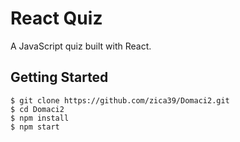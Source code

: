 # React Quiz
A JavaScript quiz built with React.

Getting Started
---------------

```shell
$ git clone https://github.com/zica39/Domaci2.git
$ cd Domaci2
$ npm install
$ npm start
```
